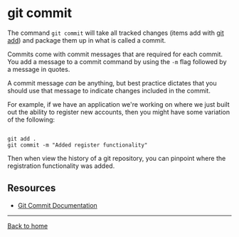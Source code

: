 # git commit

The command `git commit` will take all tracked changes (items add with [git add](./Add.md)) and package them up in what is called a commit.

Commits come with commit messages that are required for each commit. You add a message to a commit command by using the `-m` flag followed by a message in quotes.

A commit message _can_ be anything, but best practice dictates that you should use that message to indicate changes included in the commit.

For example, if we have an application we're working on where we just built out the ability to register new accounts, then you might have some variation of the following:

```

git add .
git commit -m "Added register functionality"
```

Then when view the history of a git repository, you can pinpoint where the registration functionality was added.

## Resources

- [Git Commit Documentation](https://git-scm.com/docs/git-commit)

---

[Back to home](../README.md)